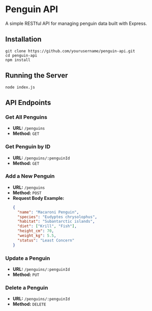 # Penguin API

A simple RESTful API for managing penguin data built with Express.

## Installation

```
git clone https://github.com/yourusername/penguin-api.git
cd penguin-api
npm install
```

## Running the Server

```
node index.js
```

## API Endpoints

### Get All Penguins

- **URL:** `/penguins`
- **Method:** `GET`

### Get Penguin by ID

- **URL:** `/penguins/:penguinId`
- **Method:** `GET`

### Add a New Penguin

- **URL:** `/penguins`
- **Method:** `POST`
- **Request Body Example:**
  ```json
  {
    "name": "Macaroni Penguin",
    "species": "Eudyptes chrysolophus",
    "habitat": "Subantarctic islands",
    "diet": ["Krill", "Fish"],
    "height_cm": 70,
    "weight_kg": 5.5,
    "status": "Least Concern"
  }
  ```

### Update a Penguin

- **URL:** `/penguins/:penguinId`
- **Method:** `PUT`

### Delete a Penguin

- **URL:** `/penguins/:penguinId`
- **Method:** `DELETE`
